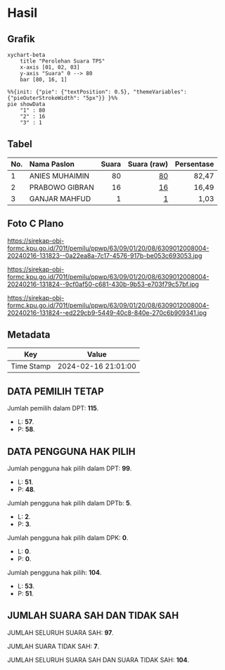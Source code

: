 # Hasil

## Grafik

```mermaid
xychart-beta
    title "Perolehan Suara TPS"
    x-axis [01, 02, 03]
    y-axis "Suara" 0 --> 80
    bar [80, 16, 1]
```

```mermaid
%%{init: {"pie": {"textPosition": 0.5}, "themeVariables": {"pieOuterStrokeWidth": "5px"}} }%%
pie showData
    "1" : 80
    "2" : 16
    "3" : 1
```

## Tabel

| No. | Nama Paslon    | Suara | Suara (raw) | Persentase |
|:--- |:-------------- | -----:| -----------:| ----------:|
| 1   | ANIES MUHAIMIN | 80    | [80][p-1]   | 82,47      |
| 2   | PRABOWO GIBRAN | 16    | [16][p-2]   | 16,49      |
| 3   | GANJAR MAHFUD  | 1     | [1][p-3]    | 1,03       |


[p-1]: https://github.com/gigit-pemilu/pemilu-2024/blob/main/pilpres/hitung-suara/sub/63-kalimantan-selatan/sub/09-tabalong/sub/01-banua-lawas/sub/2008-banua-rantau/sub/004-tps/sub/paslon-1.txt
[p-2]: https://github.com/gigit-pemilu/pemilu-2024/blob/main/pilpres/hitung-suara/sub/63-kalimantan-selatan/sub/09-tabalong/sub/01-banua-lawas/sub/2008-banua-rantau/sub/004-tps/sub/paslon-2.txt
[p-3]: https://github.com/gigit-pemilu/pemilu-2024/blob/main/pilpres/hitung-suara/sub/63-kalimantan-selatan/sub/09-tabalong/sub/01-banua-lawas/sub/2008-banua-rantau/sub/004-tps/sub/paslon-3.txt

## Foto C Plano

https://sirekap-obj-formc.kpu.go.id/701f/pemilu/ppwp/63/09/01/20/08/6309012008004-20240216-131823--0a22ea8a-7c17-4576-917b-be053c693053.jpg

https://sirekap-obj-formc.kpu.go.id/701f/pemilu/ppwp/63/09/01/20/08/6309012008004-20240216-131824--9cf0af50-c681-430b-9b53-e703f79c57bf.jpg

https://sirekap-obj-formc.kpu.go.id/701f/pemilu/ppwp/63/09/01/20/08/6309012008004-20240216-131824--ed229cb9-5449-40c8-840e-270c6b909341.jpg


## Metadata

| Key        | Value               |
| ---------- | ------------------- |
| Time Stamp | 2024-02-16 21:01:00 |


## DATA PEMILIH TETAP

Jumlah pemilih dalam DPT: **115**.
 * L: **57**.
 * P: **58**.

## DATA PENGGUNA HAK PILIH

Jumlah pengguna hak pilih dalam DPT: **99**.
 * L: **51**.
 * P: **48**.

Jumlah pengguna hak pilih dalam DPTb: **5**.
 * L: **2**.
 * P: **3**.

Jumlah pengguna hak pilih dalam DPK: **0**.
 * L: **0**.
 * P: **0**.

Jumlah pengguna hak pilih: **104**.
 * L: **53**.
 * P: **51**.

## JUMLAH SUARA SAH DAN TIDAK SAH

JUMLAH SELURUH SUARA SAH: **97**.

JUMLAH SUARA TIDAK SAH: **7**.

JUMLAH SELURUH SUARA SAH DAN SUARA TIDAK SAH: **104**.


